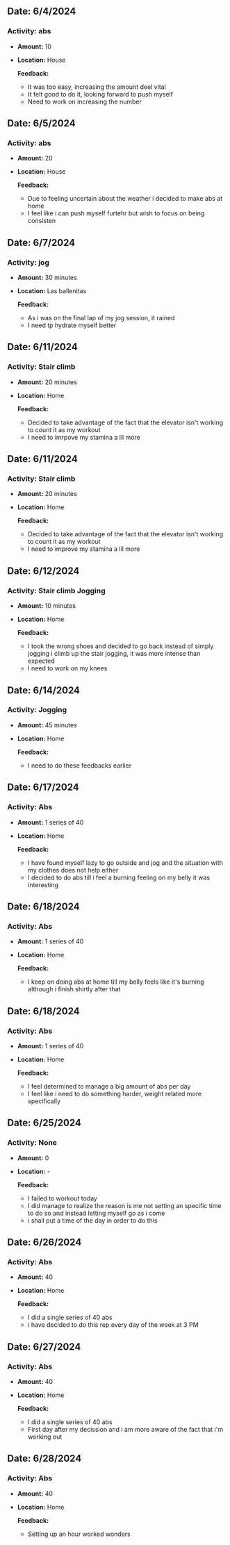 ## Date: 6/4/2024
### **Activity:** abs
- **Amount:** 10
- **Location:** House

  **Feedback:**
  - It was too easy, increasing the amount deel vital
  - It felt good to do it, looking forward to push myself
  - Need to work on increasing the number

## Date: 6/5/2024
### **Activity:** abs
- **Amount:** 20
- **Location:** House

  **Feedback:**
  - Due to feeling uncertain about the weather i decided to make abs at home
  - I feel like i can push myself furtehr but wish to focus on being consisten
 
## Date: 6/7/2024
### **Activity:** jog
- **Amount:** 30 minutes
- **Location:** Las ballenitas

  **Feedback:**
  - As i was on the final lap of my jog session, it rained
  - I need tp hydrate myself better
    
## Date: 6/11/2024
### **Activity:** Stair climb
- **Amount:** 20 minutes
- **Location:** Home

  **Feedback:**
  - Decided to take advantage of the fact that the elevator isn't working to count it as my workout
  - I need to imrpove my stamina a lil more
    

## Date: 6/11/2024
### **Activity:** Stair climb
- **Amount:** 20 minutes
- **Location:** Home

  **Feedback:**
  - Decided to take advantage of the fact that the elevator isn't working to count it as my workout
  - I need to improve my stamina a lil more

## Date: 6/12/2024
### **Activity:** Stair climb Jogging
- **Amount:** 10 minutes
- **Location:** Home

  **Feedback:**
  - I took the wrong shoes and decided to go back instead of simply jogging i climb up the stair jogging, it was more intense than expected
  - I need to work on my knees

## Date: 6/14/2024
### **Activity:** Jogging
- **Amount:** 45 minutes
- **Location:** Home

  **Feedback:**
  - I need to do these feedbacks earlier

## Date: 6/17/2024
### **Activity:** Abs
- **Amount:** 1 series of 40
- **Location:** Home

  **Feedback:**
  - I have found myself lazy to go outside and jog and the situation with my clothes does not help either
  - I decided to do abs till i feel a burning feeling on my belly it was interesting

## Date: 6/18/2024
### **Activity:** Abs
- **Amount:** 1 series of 40
- **Location:** Home

  **Feedback:**
  - I keep on doing abs at home till my belly feels like it's burning although i finish shirtly after that


## Date: 6/18/2024
### **Activity:** Abs
- **Amount:** 1 series of 40
- **Location:** Home

  **Feedback:**
  - I feel determined to manage a big amount of abs per day
  - I feel like i need to do something harder, weight related more specifically

## Date: 6/25/2024
### **Activity:** None
- **Amount:** 0
- **Location:** -

  **Feedback:**
  - I failed to workout today
  - I did manage to realize the reason is me not setting an specific time to do so and instead letting myself go as i come
  - i shall put a time of the day in order to do this


## Date: 6/26/2024
### **Activity:** Abs
- **Amount:** 40
- **Location:** Home

  **Feedback:**
  - I did a single series of 40 abs
  - i have decided to do this rep every day of the week at 3 PM
 
 ## Date: 6/27/2024
### **Activity:** Abs
- **Amount:** 40
- **Location:** Home

  **Feedback:**
  - I did a single series of 40 abs
  - First day after my decission and i am more aware of the fact that i'm working out


## Date: 6/28/2024
### **Activity:** Abs
- **Amount:** 40
- **Location:** Home

  **Feedback:**
  - Setting up an hour worked wonders
